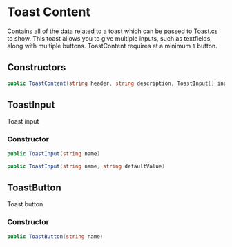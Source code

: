 # Toast Content

Contains all of the data related to a toast which can be passed to [Toast.cs](/) to show. This toast allows you to give multiple inputs, such as textfields, along with multiple buttons. ToastContent requires at a minimum `1` button. 

## Constructors

```csharp
public ToastContent(string header, string description, ToastInput[] input, ToastButton[] buttons);
```

## ToastInput

Toast input

### Constructor
```csharp
public ToastInput(string name)
```
```csharp
public ToastInput(string name, string defaultValue)
```

## ToastButton

Toast button

### Constructor
```csharp
public ToastButton(string name)
```